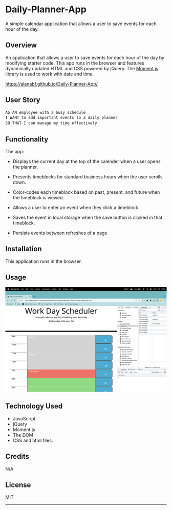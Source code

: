 # Daily-Planner-App
A simple calendar application that allows a user to save events for each hour of the day.

## Overview

 An application that allows a user to save events for each hour of the day by modifying starter code. This app runs in the browser and features dynamically updated HTML and CSS powered by jQuery. The [Moment.js](http://momentjs.com/) library is used to work with date and time.

 https://alanabf.github.io/Daily-Planner-App/ 

## User Story

```md
AS AN employee with a busy schedule
I WANT to add important events to a daily planner
SO THAT I can manage my time effectively
```

## Functionality

The app: 

* Displays the current day at the top of the calender when a user opens the planner.
 
* Presents timeblocks for standard business hours when the user scrolls down.
 
* Color-codes each timeblock based on past, present, and future when the timeblock is viewed.
 
* Allows a user to enter an event when they click a timeblock

* Saves the event in local storage when the save button is clicked in that timeblock.

* Persists events between refreshes of a page

## Installation

This application runs in the browser. 

## Usage

![alt text](./assets/images/Daily-Planner.png) 

## Technology Used

* JavaScript
* jQuery
* Moment.js
* The DOM
* CSS and html files.

## Credits

N/A

## License

MIT

---